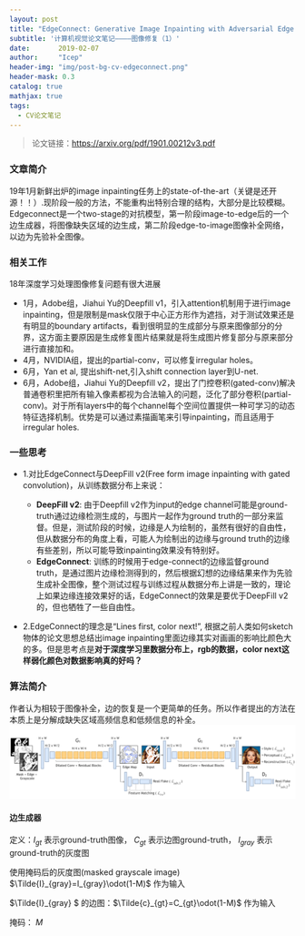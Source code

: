 ```yaml
---
layout: post
title: "EdgeConnect: Generative Image Inpainting with Adversarial Edge Learning"
subtitle: '计算机视觉论文笔记————图像修复（1）'
date:       2019-02-07
author:     "Icep"
header-img: "img/post-bg-cv-edgeconnect.png"
header-mask: 0.3
catalog: true
mathjax: true
tags:
  - CV论文笔记
---
```


> 论文链接：https://arxiv.org/pdf/1901.00212v3.pdf

### 文章简介
19年1月新鲜出炉的image inpainting任务上的state-of-the-art（关键是还开源！！）.现阶段一般的方法，不能重构出特别合理的结构，大部分是比较模糊。Edgeconnect是一个two-stage的对抗模型，第一阶段image-to-edge后的一个边生成器，将图像缺失区域的边生成，第二阶段edge-to-image图像补全网络，以边为先验补全图像。

### 相关工作
18年深度学习处理图像修复问题有很大进展
- 1月，Adobe组，Jiahui Yu的Deepfill v1，引入attention机制用于进行image inpainting，但是限制是mask仅限于中心正方形作为遮挡，对于测试效果还是有明显的boundary artifacts，看到很明显的生成部分与原来图像部分的分界，这方面主要原因是生成修复图片结果就是将生成图片修复部分与原来部分进行直接加和。
- 4月，NVIDIA组，提出的partial-conv，可以修复irregular holes。
- 6月，Yan et al, 提出shift-net,引入shift connection layer到U-net.
- 6月，Adobe组，Jiahui Yu的Deepfill v2，提出了门控卷积(gated-conv)解决普通卷积里把所有输入像素都视为合法输入的问题，泛化了部分卷积(partial-conv)。对于所有layers中的每个channel每个空间位置提供一种可学习的动态特征选择机制。优势是可以通过素描画笔来引导inpainting，而且适用于irregular holes.


### 一些思考
- 1.对比EdgeConnect与DeepFill v2(Free form image inpainting with gated convolution)，从训练数据分布上来说：
  - **DeepFill v2**: 由于Deepfill v2作为input的edge channel可能是ground-truth通过边缘检测生成的，与图片一起作为ground truth的一部分来监督。但是，测试阶段的时候，边缘是人为绘制的，虽然有很好的自由性，但从数据分布的角度上看，可能人为绘制出的边缘与ground truth的边缘有些差别，所以可能导致inpainting效果没有特别好。
  - **EdgeConnect**: 训练的时候用于edge-connect的边缘监督ground truth，是通过图片边缘检测得到的，然后根据幻想的边缘结果来作为先验生成补全图像，整个测试过程与训练过程从数据分布上讲是一致的，理论上如果边缘连接效果好的话，EdgeConnect的效果是要优于DeepFill v2的，但也牺牲了一些自由性。

- 2.EdgeConnect的理念是“Lines first, color next!”, 根据之前人类如何sketch物体的论文思想总结出image inpainting里面边缘其实对画画的影响比颜色大的多。但是思考点是**对于深度学习里数据分布上，rgb的数据，color next这样弱化颜色对数据影响真的好吗？**                                       

### 算法简介
作者认为相较于图像补全，边的恢复是一个更简单的任务。所以作者提出的方法在本质上是分解成缺失区域高频信息和低频信息的补全。
![](../img/in-post/post-cv-2019/edgeconnect-structure.png)

#### 边生成器
定义：$I_{gt}$ 表示ground-truth图像， $C_{gt}$ 表示边图ground-truth， $I_{gray}$ 表示ground-truth的灰度图

使用掩码后的灰度图(masked grayscale image) $\Tilde{I}_{gray}=I_{gray}\odot(1-M)$ 作为输入

$\Tilde{I}_{gray} $ 的边图：$\Tilde{c}_{gt}=C_{gt}\odot(1-M)$ 作为输入

掩码： $M$
